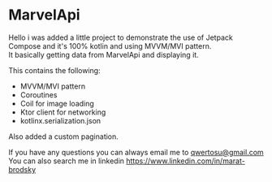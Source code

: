 # MarvelApi
Hello i was added a little project to demonstrate the use of Jetpack Compose and it's 100% kotlin and using MVVM/MVI pattern.<br/>
It basically getting data from MarvelApi and displaying it.<br/> 

This contains the following:<br/> 

* MVVM/MVI pattern
* Coroutines
* Coil for image loading
* Ktor client for networking
* kotlinx.serialization.json

Also added a custom pagination.

If you have any questions you can always email me to qwertosu@gmail.com<br/> 
You can also search me in linkedin https://www.linkedin.com/in/marat-brodsky


